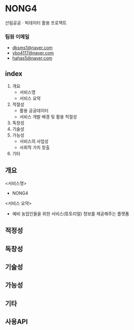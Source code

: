 # NONG4
산림공공ㆍ빅데이터 활용 프로젝트

### 팀원 이메일
  - dksms1@naver.com
  - ybo4117@naver.com
  - hahas5@naver.com


## index
1. 개요
   - 서비스명
   - 서비스 요약
2. 적절성
   - 활용 공공데이터
   - 서비스 개발 배경 및 활용 적절성
3. 독창성
4. 기술성
5. 가능성
   - 서비스의 사업성
   - 사회적 가치 창출
6. 기타

## 개요

   <서비스명>
   - NONG4
 
   <서비스 요약>
   - 예비 농업인들을 위한 서비스(튜토리얼) 정보를 제공해주는 플랫폼

## 적정성

## 독창성

## 기술성

## 가능성


## 기타


## 사용API
